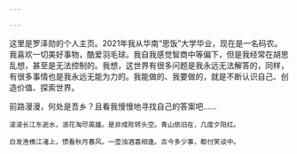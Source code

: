 ```yaml
---

---
```


这里是罗泽勋的个人主页。2021年我从华南“思饭”大学毕业，现在是一名码农。我喜欢一切美好事物，酷爱羽毛球。我自我感觉智商中等偏下，但是我经常在胡思乱想，甚至是无法控制的。我想，这世界有很多问题是我永远无法解答的，同样，有很多事情也是我永远无能为力的。我能做的、我要做的，就是不断认识自己、创造价值、探索世界。

前路漫漫，何处是吾乡？且看我慢慢地寻找自己的答案吧……

```
滚滚长江东逝水，浪花淘尽英雄。是非成败转头空。青山依旧在，几度夕阳红。

白发渔樵江渚上，惯看秋月春风。一壶浊酒喜相逢。古今多少事，都付笑谈中。

```